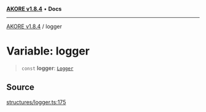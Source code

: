 [**AKORE v1.8.4**](../README.md) • **Docs**

***

[AKORE v1.8.4](../globals.md) / logger

# Variable: logger

> `const` **logger**: [`Logger`](../classes/Logger.md)

## Source

[structures/logger.ts:175](https://github.com/Pavez7274/akore//blob/16b0580217e27fdbdfda0f584c9911f51b124649/src/structures/logger.ts#L175)
